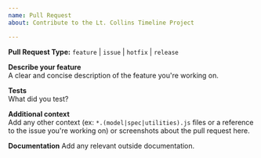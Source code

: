 ```yaml
---
name: Pull Request
about: Contribute to the Lt. Collins Timeline Project

---
```


**Pull Request Type:**  `feature` | `issue` | `hotfix` | `release`

**Describe your feature**  
A clear and concise description of the feature you're working on.

**Tests**  
What did you test?

**Additional context**  
Add any other context (ex: `*.(model|spec|utilities).js` files or a reference to
the issue you're working on) or screenshots about the pull request here.  

**Documentation**
Add any relevant outside documentation.  